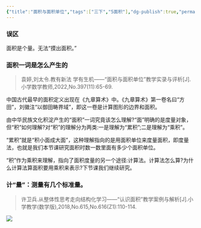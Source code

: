 ```yaml
---
{"title":"面积与面积单位","tags":["三下","5面积"],"dg-publish":true,"permalink":"/5 课时设计/面积与面积单位/","dgPassFrontmatter":true,"noteIcon":""}
---
```



### 误区

面积是个量。无法“摸出面积。”

### 面积一词是怎么产生的

> 袁婷,刘太令.教有新法 学有生机——“面积与面积单位”教学实录与评析[J].小学数学教师,2022,No.397(11):65-69.

中国古代最早的面积定义出现在《九章算术》中。《九章算术》第一卷名曰“方田”，刘徽注“以御田畴界域”，即这一卷是计算图形的边界和面积。

由中华民族文化积淀产生的“面积”一词究竟该怎么理解?“面”明确的是度量对象，但“积”如何理解?对“积”的理解分为两类:一是理解为“累积”;二是理解为“乘积”。

“累积”就是“积小面成大面”，这种理解指向的是用面积单位来度量面积，即度量法，也就是我们本节课研究面积时数一数里面有多少个面积单位。

“积”作为乘积来理解，指向了面积度量的另一个途径:计算法。计算法怎么算?为什么计算法算面积要用乘积来表示?下节课我们继续研究。

### 计“量”：测量有几个标准量。

> 许卫兵.从整体性思考走向结构化学习——“认识面积”教学案例与解析[J].小学教学(数学版),2018,No.615,No.616(Z1):110-114.

![](https://r2.edui123.com/2023/07/3b-5-mj-jl.jpg)